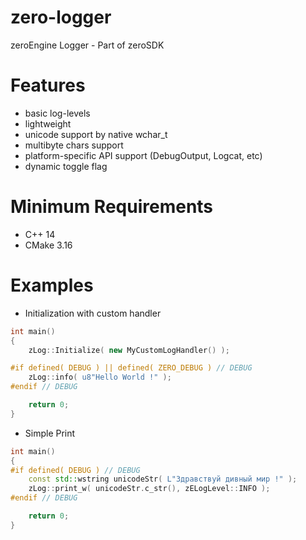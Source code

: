 # zero-logger
zeroEngine Logger - Part of zeroSDK

# Features
 * basic log-levels
 * lightweight
 * unicode support by native wchar_t
 * multibyte chars support
 * platform-specific API support (DebugOutput, Logcat, etc)
 * dynamic toggle flag

# Minimum Requirements
 * C++ 14
 * CMake 3.16

# Examples
 * Initialization with custom handler
 ```c++
 int main()
 {
     zLog::Initialize( new MyCustomLogHandler() );

#if defined( DEBUG ) || defined( ZERO_DEBUG ) // DEBUG
     zLog::info( u8"Hello World !" );
#endif // DEBUG

     return 0;
 }
 ```
 * Simple Print
 ```c++
 int main()
 {
#if defined( DEBUG ) // DEBUG
     const std::wstring unicodeStr( L"Здравствуй дивный мир !" );
     zLog::print_w( unicodeStr.c_str(), zELogLevel::INFO );
#endif // DEBUG

     return 0;
 }
 ```
